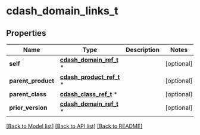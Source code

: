 # cdash_domain_links_t

## Properties
Name | Type | Description | Notes
------------ | ------------- | ------------- | -------------
**self** | [**cdash_domain_ref_t**](cdash_domain_ref.md) \* |  | [optional] 
**parent_product** | [**cdash_product_ref_t**](cdash_product_ref.md) \* |  | [optional] 
**parent_class** | [**cdash_class_ref_t**](cdash_class_ref.md) \* |  | [optional] 
**prior_version** | [**cdash_domain_ref_t**](cdash_domain_ref.md) \* |  | [optional] 

[[Back to Model list]](../README.md#documentation-for-models) [[Back to API list]](../README.md#documentation-for-api-endpoints) [[Back to README]](../README.md)


